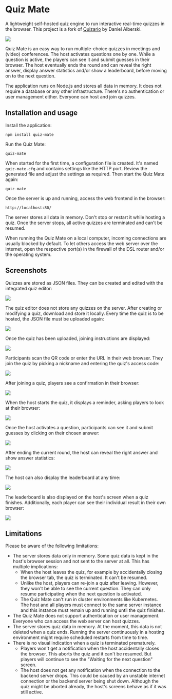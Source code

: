 # Quiz Mate

A lightweight self-hosted quiz engine to run interactive real-time quizzes in the browser. This project is a fork of [Quizario](https://github.com/adan2013/Quizario) by Daniel Alberski.

![](docs/screenshots/host-guessing-001.png)

Quiz Mate is an easy way to run multiple-choice quizzes in meetings and (video) conferences. The host activates questions one by one. While a question is active, the players can see it and submit guesses in their browser. The host eventually ends the round and can reveal the right answer, display answer statistics and/or show a leaderboard, before moving on to the next question.

The application runs on Node.js and stores all data in memory. It does not require a database or any other infrastructure. There's no authentication or user management either. Everyone can host and join quizzes. 

## Installation and usage

Install the application:

```
npm install quiz-mate
```

Run the Quiz Mate:

```
quiz-mate
```

When started for the first time, a configuration file is created. It's named `quiz-mate.cfg` and contains settings like the HTTP port. Review the generated file and adjust the settings as required. Then start the Quiz Mate again:

```
quiz-mate
```

Once the server is up and running, access the web frontend in the browser:

```
http://localhost:80/
```

The server stores all data in memory. Don't stop or restart it while hosting a quiz. Once the server stops, all active quizzes are terminated and can't be resumed.

When running the Quiz Mate on a local computer, incoming connections are usually blocked by default. To let others access the web server over the internet, open the respective port(s) in the firewall of the DSL router and/or the operating system.

## Screenshots

Quizzes are stored as JSON files. They can be created and edited with the integrated quiz editor:

![](docs/screenshots/quiz-editor-001.png)

The quiz editor does not store any quizzes on the server. After creating or modifying a quiz, download and store it locally. Every time the quiz is to be hosted, the JSON file must be uploaded again:

![](docs/screenshots/host-upload-quiz-001.png)

Once the quiz has been uploaded, joining instructions are displayed:

![](docs/screenshots/host-joining-instructions-001.png)

Participants scan the QR code or enter the URL in their web browser. They join the quiz by picking a nickname and entering the quiz's access code:

![](docs/screenshots/homepage-001.png)

After joining a quiz, players see a confirmation in their browser:

![](docs/screenshots/player-waiting-for-question-001.png)

When the host starts the quiz, it displays a reminder, asking players to look at their browser:

![](docs/screenshots/host-look-at-browser-001.png)

Once the host activates a question, participants can see it and submit guesses by clicking on their chosen answer:

![](docs/screenshots/player-guessing-001.png)

After ending the current round, the host can reveal the right answer and show answer statistics:

![](docs/screenshots/host-revealing-001.png)

The host can also display the leaderboard at any time:

![](docs/screenshots/leaderboard-001.png)

The leaderboard is also displayed on the host's screen when a quiz finishes. Additionally, each player can see their individual result in their own browser:

![](docs/screenshots/player-final-result-001.png)

## Limitations

Please be aware of the following limitations:

- The server stores data only in memory. Some quiz data is kept in the host's browser session and not sent to the server at all. This has multiple implications:
  - When the host leaves the quiz, for example by accidentally closing the browser tab, the quiz is terminated. It can't be resumed.
  - Unlike the host, players can re-join a quiz after leaving. However, they won't be able to see the current question. They can only resume participating when the next question is activated.
  - The Quiz Mate can't run in cluster environments like Kubernetes. The host and all players must connect to the same server instance and this instance must remain up and running until the quiz finishes.
- The Quiz Mate does not support authentication or user management. Everyone who can access the web server can host quizzes.
- The server stores quiz data in memory. At the moment, this data is not deleted when a quiz ends. Running the server continuously in a hosting environment might require scheduled restarts from time to time.
- There is no visual indication when a quiz is terminated prematurely. 
  - Players won't get a notification when the host accidentally closes the browser. This aborts the quiz and it can't be resumed. But players will continue to see the "Waiting for the next question" screen.
  - The host does not get any notification when the connection to the backend server drops. This could be caused by an unstable internet connection or the backend server being shut down. Although the quiz might be aborted already, the host's screens behave as if it was still active.
